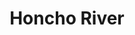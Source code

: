 ---
title: "Honcho River"
title_bn: "শঙ্খ নদী"
description: "This river is called ‘Rigrikhyang’ in local language of Bandarban. Peoples of hill tracts call it “Sangu” too. It flows from the mountainous area that divides Arakan Mountains from Chittagong hill tracts. It fall into Bay of Bengal from the southern side of Karnafuli River."
---
